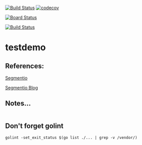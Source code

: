 


[![Build Status](https://travis-ci.org/mchirico/testdemo.svg?branch=master)](https://travis-ci.org/mchirico/testdemo)
[![codecov](https://codecov.io/gh/mchirico/testdemo/branch/master/graph/badge.svg)](https://codecov.io/gh/mchirico/testdemo)

[![Board Status](https://mchirico.visualstudio.com/09a2ed5e-8f39-46e9-bd5e-1237ff3be379/fed9f1de-71d9-4615-8d43-75dbb269425f/_apis/work/boardbadge/4098eaa6-5714-4732-9a0b-377d1f03f712?columnOptions=1)](https://mchirico.visualstudio.com/09a2ed5e-8f39-46e9-bd5e-1237ff3be379/_boards/board/t/fed9f1de-71d9-4615-8d43-75dbb269425f/Microsoft.RequirementCategory/)

[![Build Status](https://mchirico.visualstudio.com/testdemo/_apis/build/status/mchirico.testdemo?branchName=master)](https://mchirico.visualstudio.com/testdemo/_build/latest?definitionId=8&branchName=master)

# testdemo


## References:

[Segmentio](https://github.com/segmentio/testdemo)

[Segmentio Blog](https://segment.com/blog/5-advanced-testing-techniques-in-go/)



## Notes...
```

```


## Don't forget golint

```
golint -set_exit_status $(go list ./... | grep -v /vendor/)

```


